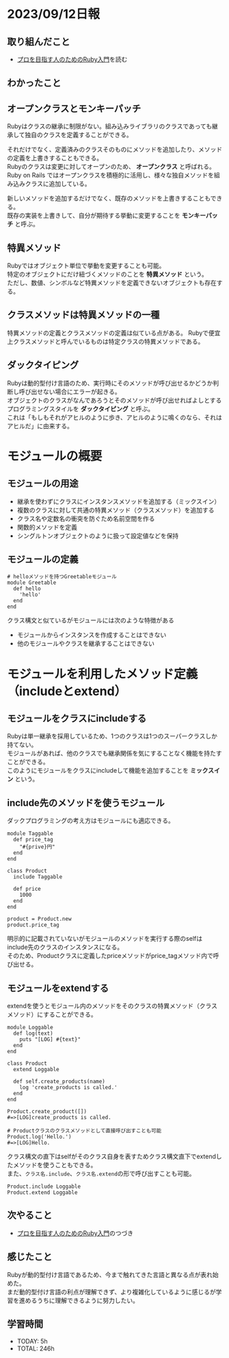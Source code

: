# 2023/09/12日報
## 取り組んだこと
- [プロを目指す人のためのRuby入門](https://www.amazon.co.jp/%E3%83%97%E3%83%AD%E3%82%92%E7%9B%AE%E6%8C%87%E3%81%99%E4%BA%BA%E3%81%AE%E3%81%9F%E3%82%81%E3%81%AERuby%E5%85%A5%E9%96%80-%E6%94%B9%E8%A8%822%E7%89%88-%E8%A8%80%E8%AA%9E%E4%BB%95%E6%A7%98%E3%81%8B%E3%82%89%E3%83%86%E3%82%B9%E3%83%88%E9%A7%86%E5%8B%95%E9%96%8B%E7%99%BA%E3%83%BB%E3%83%87%E3%83%90%E3%83%83%E3%82%B0%E6%8A%80%E6%B3%95%E3%81%BE%E3%81%A7-Software-Design/dp/4297124378/ref=sr_1_1?crid=2KR77SEG3QJJD&keywords=%E3%83%97%E3%83%AD%E3%82%92%E7%9B%AE%E6%8C%87%E3%81%99%E4%BA%BA%E3%81%AE%E3%81%9F%E3%82%81%E3%81%AEruby%E5%85%A5%E9%96%80&qid=1667013521&qu=eyJxc2MiOiIxLjUwIiwicXNhIjoiMS4xNiIsInFzcCI6IjEuMzUifQ%3D%3D&sprefix=%E3%83%97%E3%83%AD%E3%82%92%2Caps%2C372&sr=8-1)を読む

## わかったこと
## オープンクラスとモンキーパッチ
Rubyはクラスの継承に制限がない。組み込みライブラリのクラスであっても継承して独自のクラスを定義することができる。  

それだけでなく、定義済みのクラスそのものにメソッドを追加したり、メソッドの定義を上書きすることもできる。  
Rubyのクラスは変更に対してオープンのため、 __オープンクラス__ と呼ばれる。  
Ruby on Rails ではオープンクラスを積極的に活用し、様々な独自メソッドを組み込みクラスに追加している。  

新しいメソッドを追加するだけでなく、既存のメソッドを上書きすることもできる。  
既存の実装を上書きして、自分が期待する挙動に変更することを __モンキーパッチ__ と呼ぶ。  

## 特異メソッド
Rubyではオブジェクト単位で挙動を変更することも可能。  
特定のオブジェクトにだけ紐づくメソッドのことを __特異メソッド__ という。  
ただし、数値、シンボルなど特異メソッドを定義できないオブジェクトも存在する。  

## クラスメソッドは特異メソッドの一種
特異メソッドの定義とクラスメソッドの定義は似ている点がある。
Rubyで便宜上クラスメソッドと呼んでいるものは特定クラスの特異メソッドである。

## ダックタイピング
Rubyは動的型付け言語のため、実行時にそのメソッドが呼び出せるかどうか判断し呼び出せない場合にエラーが起きる。  
オブジェクトのクラスがなんであろうとそのメソッドが呼び出せればよしとするプログラミングスタイルを __ダックタイピング__ と呼ぶ。  
これは「もしもそれがアヒルのように歩き、アヒルのように鳴くのなら、それはアヒルだ」に由来する。  

# モジュールの概要
## モジュールの用途
- 継承を使わずにクラスにインスタンスメソッドを追加する（ミックスイン）
- 複数のクラスに対して共通の特異メソッド（クラスメソッド）を追加する
- クラス名や定数名の衝突を防ぐため名前空間を作る
- 関数的メソッドを定義
- シングルトンオブジェクトのように扱って設定値などを保持

## モジュールの定義

```
# helloメソッドを持つGreetableモジュール
module Greetable
  def hello
    'hello'
  end
end
```

クラス構文と似ているがモジュールには次のような特徴がある

- モジュールからインスタンスを作成することはできない
- 他のモジュールやクラスを継承することはできない

# モジュールを利用したメソッド定義（includeとextend）
## モジュールをクラスにincludeする
Rubyは単一継承を採用しているため、1つのクラスは1つのスーパークラスしか持てない。  
モジュールがあれば、他のクラスでも継承関係を気にすることなく機能を持たすことができる。  
このようにモジュールをクラスにincludeして機能を追加することを __ミックスイン__ という。  

## include先のメソッドを使うモジュール
ダックプログラミングの考え方はモジュールにも適応できる。  

```
module Taggable
  def price_tag
    "#{prive}円"
  end
end

class Product
  include Taggable

  def price
    1000
  end
end

product = Product.new
product.price_tag
```

明示的に記載されていないがモジュールのメソッドを実行する際のselfはinclude先のクラスのインスタンスになる。  
そのため、Productクラスに定義したpriceメソッドがprice_tagメソッド内で呼び出せる。  

## モジュールをextendする
extendを使うとモジュール内のメソッドをそのクラスの特異メソッド（クラスメソッド）にすることができる。  

```
module Loggable
  def log(text)
    puts "[LOG] #{text}"
  end
end

class Product
  extend Loggable

  def self.create_products(name)
    log 'create_products is called.'
  end
end

Product.create_product([])
#=>[LOG]create_products is called.

# Productクラスのクラスメソッドとして直接呼び出すことも可能
Product.log('Hello.')
#=>[LOG]Hello.
```

クラス構文の直下はselfがそのクラス自身を表すためクラス構文直下でextendしたメソッドを使うこともできる。  
また、`クラス名.include`、`クラス名.extend`の形で呼び出すことも可能。  

```
Product.include Loggable
Product.extend Loggable
```


## 次やること
- [プロを目指す人のためのRuby入門](https://www.amazon.co.jp/%E3%83%97%E3%83%AD%E3%82%92%E7%9B%AE%E6%8C%87%E3%81%99%E4%BA%BA%E3%81%AE%E3%81%9F%E3%82%81%E3%81%AERuby%E5%85%A5%E9%96%80-%E6%94%B9%E8%A8%822%E7%89%88-%E8%A8%80%E8%AA%9E%E4%BB%95%E6%A7%98%E3%81%8B%E3%82%89%E3%83%86%E3%82%B9%E3%83%88%E9%A7%86%E5%8B%95%E9%96%8B%E7%99%BA%E3%83%BB%E3%83%87%E3%83%90%E3%83%83%E3%82%B0%E6%8A%80%E6%B3%95%E3%81%BE%E3%81%A7-Software-Design/dp/4297124378/ref=sr_1_1?crid=2KR77SEG3QJJD&keywords=%E3%83%97%E3%83%AD%E3%82%92%E7%9B%AE%E6%8C%87%E3%81%99%E4%BA%BA%E3%81%AE%E3%81%9F%E3%82%81%E3%81%AEruby%E5%85%A5%E9%96%80&qid=1667013521&qu=eyJxc2MiOiIxLjUwIiwicXNhIjoiMS4xNiIsInFzcCI6IjEuMzUifQ%3D%3D&sprefix=%E3%83%97%E3%83%AD%E3%82%92%2Caps%2C372&sr=8-1)のつづき

## 感じたこと
Rubyが動的型付け言語であるため、今まで触れてきた言語と異なる点が表れ始めた。  
まだ動的型付け言語の利点が理解できず、より複雑化しているように感じるが学習を進めるうちに理解できるように努力したい。

## 学習時間
- TODAY: 5h
- TOTAL: 246h
